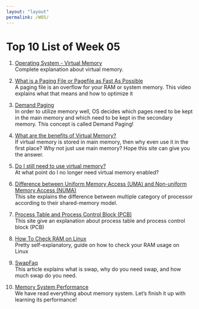 ```yaml
---
layout: "layout"
permalink: /W05/
---
```


# Top 10 List of Week 05

1. [Operating System - Virtual Memory](https://www.tutorialspoint.com/operating_system/os_virtual_memory.htm)<br>
Complete explanation about virtual memory.

2. [What is a Paging File or Pagefile as Fast As Possible](https://www.youtube.com/watch?v=1VDP5TCAK2c&ab_channel=Techquickie)<br>
A paging file is an overflow for your RAM or system memory. This video explains what that means and how to optimize it

3. [Demand Paging](https://www.javatpoint.com/os-demand-paging)<br>
In order to utilize memory well, OS decides which pages need to be kept in the main memory and which need to be kept in the secondary memory. This concept is called Demand Paging!

4. [What are the benefits of Virtual Memory?](https://superuser.com/questions/338212/what-are-the-benefits-of-virtual-memory)<br>
If virtual memory is stored in main memory, then why even use it in the first place? Why not just use main memory? Hope this site can give you the answer.

5. [Do I still need to use virtual memory?](https://superuser.com/questions/55147/do-i-still-need-to-use-virtual-memory)<br>
At what point do I no longer need virtual memory enabled?

6. [Difference between Uniform Memory Access (UMA) and Non-uniform Memory Access (NUMA)](https://www.geeksforgeeks.org/difference-between-uniform-memory-access-uma-and-non-uniform-memory-access-numa/)<br>
This site explains the difference between multiple category of processor according to their shared-memory model.

7. [Process Table and Process Control Block (PCB)](https://www.geeksforgeeks.org/process-table-and-process-control-block-pcb/)<br>
This site give an explanation about process table and process control block (PCB)

8. [How To Check RAM on Linux](https://devconnected.com/how-to-check-ram-on-linux/)<br>
Pretty self-explanatory, guide on how to check your RAM usage on Linux

9. [SwapFaq](https://help.ubuntu.com/community/SwapFaq)<br>
This article explains what is swap, why do you need swap, and how much swap do you need.

10. [Memory System Performance](https://www.sciencedirect.com/topics/computer-science/memory-system-performance)<br>
We have read everything about memory system. Let’s finish it up with learning its performance!

